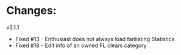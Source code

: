 # Changes:

v3.1.1

* Fixed #13 - Enthusiast does not always load fanlisting Statistics
* Fixed #18 - Edit info of an owned FL clears category